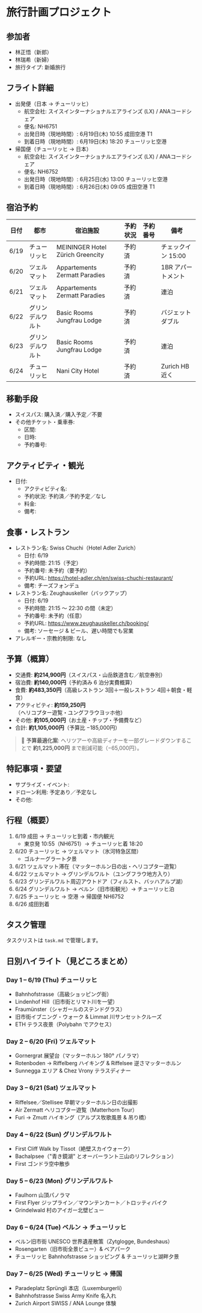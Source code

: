 # 旅行計画プロジェクト

## 参加者
- 林正悟（新郎）
- 林瑞希（新婦）
- 旅行タイプ: 新婚旅行

## フライト詳細
- 出発便（日本 → チューリッヒ）
  - 航空会社: スイスインターナショナルエアラインズ (LX) / ANAコードシェア
  - 便名: NH6751
  - 出発日時（現地時間）: 6月19日(木) 10:55 成田空港 T1
  - 到着日時（現地時間）: 6月19日(木) 18:20 チューリッヒ空港
- 帰国便（チューリッヒ → 日本）
  - 航空会社: スイスインターナショナルエアラインズ (LX) / ANAコードシェア
  - 便名: NH6752
  - 出発日時（現地時間）: 6月25日(水) 13:00 チューリッヒ空港
  - 到着日時（現地時間）: 6月26日(木) 09:05 成田空港 T1

## 宿泊予約
| 日付 | 都市 | 宿泊施設 | 予約状況 | 予約番号 | 備考 |
|------|------|----------|----------|----------|------|
| 6/19 | チューリッヒ | MEININGER Hotel Zürich Greencity | 予約済 |  | チェックイン 15:00 |
| 6/20 | ツェルマット | Appartements Zermatt Paradies | 予約済 |  | 1BR アパートメント |
| 6/21 | ツェルマット | Appartements Zermatt Paradies | 予約済 |  | 連泊 |
| 6/22 | グリンデルワルト | Basic Rooms Jungfrau Lodge | 予約済 |  | バジェットダブル |
| 6/23 | グリンデルワルト | Basic Rooms Jungfrau Lodge | 予約済 |  | 連泊 |
| 6/24 | チューリッヒ | Nani City Hotel | 予約済 |  | Zurich HB 近く |

## 移動手段
- スイスパス: 購入済／購入予定／不要
- その他チケット・乗車券:
  - 区間: 
  - 日時: 
  - 予約番号: 

## アクティビティ・観光
- 日付: 
  - アクティビティ名: 
  - 予約状況: 予約済／予約予定／なし
  - 料金: 
  - 備考: 

## 食事・レストラン
- レストラン名: Swiss Chuchi（Hotel Adler Zurich）
  - 日付: 6/19
  - 予約時間: 21:15（予定）
  - 予約番号: 未予約（要予約）
  - 予約URL: https://hotel-adler.ch/en/swiss-chuchi-restaurant/
  - 備考: チーズフォンデュ
- レストラン名: Zeughauskeller（バックアップ）
  - 日付: 6/19
  - 予約時間: 21:15 〜 22:30 の間（未定）
  - 予約番号: 未予約（任意）
  - 予約URL: https://www.zeughauskeller.ch/booking/
  - 備考: ソーセージ & ビール、遅い時間でも営業
- アレルギー・宗教的制限: なし

## 予算（概算）
- 交通費: **約214,900円**（スイスパス・山岳鉄道含む／航空券別）
- 宿泊費: **約140,000円**（予約済み 6 泊分実費概算）
- 食費: **約483,350円**（高級レストラン 3回＋一般レストラン 4回＋朝食・軽食）
- アクティビティ: **約159,250円**（ヘリコプター遊覧・ユングフラウヨッホ他）
- その他: **約105,000円**（お土産・チップ・予備費など）
- 合計: **約1,105,000円**（予算比 −185,000円）

> 🔖 **予算最適化案**: ヘリツアーや高級ディナーを一部グレードダウンすることで **約1,225,000円** まで削減可能（−65,000円）。

## 特記事項・要望
- サプライズ・イベント: 
- ドローン利用: 予定あり／予定なし
- その他: 

## 行程（概要）
1. 6/19 成田 → チューリッヒ到着・市内観光  
   - 東京発 10:55（NH6751）→ チューリッヒ着 18:20
2. 6/20 チューリッヒ → ツェルマット（氷河特急区間）  
   - ゴルナーグラート夕景
3. 6/21 ツェルマット滞在（マッターホルン日の出・ヘリコプター遊覧）
4. 6/22 ツェルマット → グリンデルワルト（ユングフラウ地方入り）
5. 6/23 グリンデルワルト周辺アウトドア（フィルスト、バッハアルプ湖）
6. 6/24 グリンデルワルト → ベルン（旧市街観光）→ チューリッヒ泊  
7. 6/25 チューリッヒ → 空港 → 帰国便 NH6752  
8. 6/26 成田到着

## タスク管理
タスクリストは `task.md` で管理します。

## 日別ハイライト（見どころまとめ）

### Day 1 – 6/19 (Thu) チューリッヒ
- Bahnhofstrasse（高級ショッピング街）
- Lindenhof Hill（旧市街とリマト川を一望）
- Fraumünster（シャガールのステンドグラス）
- 旧市街イブニング・ウォーク & Limmat 川サンセットクルーズ
- ETH テラス夜景（Polybahn でアクセス）

### Day 2 – 6/20 (Fri) ツェルマット
- Gornergrat 展望台（マッターホルン 180° パノラマ）
- Rotenboden → Riffelberg ハイキング & Riffelsee 逆さマッターホルン
- Sunnegga エリア & Chez Vrony テラスディナー

### Day 3 – 6/21 (Sat) ツェルマット
- Riffelsee／Stellisee 早朝マッターホルン日の出撮影
- Air Zermatt ヘリコプター遊覧（Matterhorn Tour）
- Furi → Zmutt ハイキング（アルプス牧歌風景 & 吊り橋）

### Day 4 – 6/22 (Sun) グリンデルワルト
- First Cliff Walk by Tissot（絶壁スカイウォーク）
- Bachalpsee（"青き鏡湖" とオーバーラント三山のリフレクション）
- First ゴンドラ空中散歩

### Day 5 – 6/23 (Mon) グリンデルワルト
- Faulhorn 山頂パノラマ
- First Flyer ジップライン／マウンテンカート／トロッティバイク
- Grindelwald 村のアイガー北壁ビュー

### Day 6 – 6/24 (Tue) ベルン → チューリッヒ
- ベルン旧市街 UNESCO 世界遺産散策（Zytglogge, Bundeshaus）
- Rosengarten（旧市街全景ビュー）& ベアパーク
- チューリッヒ Bahnhofstrasse ショッピング & チューリッヒ湖畔夕景

### Day 7 – 6/25 (Wed) チューリッヒ → 帰国
- Paradeplatz Sprüngli 本店（Luxemburgerli）
- Bahnhofstrasse Swiss Army Knife 名入れ
- Zurich Airport SWISS / ANA Lounge 体験